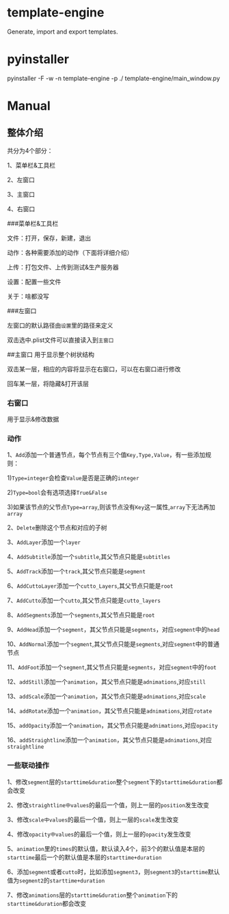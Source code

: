 # template-engine
Generate, import and export templates.

# pyinstaller
pyinstaller -F -w -n template-engine -p ./ template-engine/main_window.py

# Manual

## 整体介绍
共分为4个部分：

1、菜单栏&工具栏

2、左窗口

3、主窗口

4、右窗口

###菜单栏&工具栏

文件：打开，保存，新建，退出

动作：各种需要添加的动作（下面将详细介绍）

上传：打包文件、上传到测试&生产服务器

设置：配置一些文件

关于：啥都没写

###左窗口

左窗口的默认路径由`设置`里的路径来定义

双击选中.plist文件可以直接读入到`主窗口`

##主窗口
用于显示整个树状结构

双击某一层，相应的内容将显示在右窗口，可以在右窗口进行修改

回车某一层，将隐藏&打开该层

### 右窗口
用于显示&修改数据

### 动作
1、`Add`添加一个普通节点，每个节点有三个值`Key,Type,Value`，有一些添加规则：

1)`Type=integer`会检查`Value`是否是正确的`integer`

2)`Type=bool`会有选项选择`True&False`

3)如果该节点的父节点`Type=array`,则该节点没有`Key`这一属性,`array`下无法再加`array`

2、`Delete`删除这个节点和对应的子树

3、`AddLayer`添加一个`layer`

4、`AddSubtitle`添加一个`subtitle`,其父节点只能是`subtitles`

5、`AddTrack`添加一个`track`,其父节点只能是`segment`

6、`AddCuttoLayer`添加一个`cutto_Layers`,其父节点只能是`root`

7、`AddCutto`添加一个`cutto`,其父节点只能是`cutto_layers`

8、`AddSegments`添加一个`segments`,其父节点只能是`root`

9、`AddHead`添加一个`segment`，其父节点只能是`segments`，对应`segment`中的`head`

10、`AddNormal`添加一个`segment`,其父节点只能是`segments`,对应`segment`中的普通节点

11、`AddFoot`添加一个`segment`,其父节点只能是`segments`，对应`segment`中的`foot`

12、`addStill`添加一个`animation`，其父节点只能是`adnimations`,对应`still`

13、`addScale`添加一个`animation`，其父节点只能是`adnimations`,对应`scale`

14、`addRotate`添加一个`animation`，其父节点只能是`adnimations`,对应`rotate`

15、`addOpacity`添加一个`animation`，其父节点只能是`adnimations`,对应`opacity`

16、`addStraightline`添加一个`animation`，其父节点只能是`adnimations`,对应`straightline`

### 一些联动操作

1、修改`segment`层的`starttime&duration`整个`segment`下的`starttime&duration`都会改变

2、修改`straightline中values`的最后一个值，则上一层的`position`发生改变

3、修改`scale中values`的最后一个值，则上一层的`scale`发生改变

4、修改`opacity中values`的最后一个值，则上一层的`opacity`发生改变

5、`animation`里的`times`的默认值，默认读入4个，前3个的默认值是本层的`starttime`最后一个的默认值是本层的`starttime+duration`

6、添加`segment`或者`cutto`时，比如添加`segment3`，则`segment3`的`starttime`默认值为`segment2`的`starttime+duration`

7、修改`animations`层的`starttime&duration`整个`animation`下的`starttime&duration`都会改变
